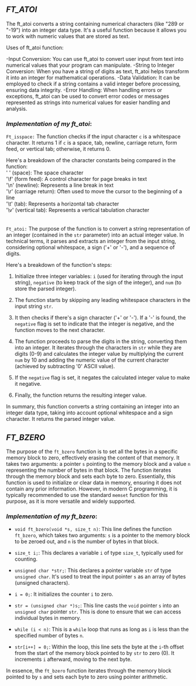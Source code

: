 ##  *FT_ATOI*

The ft_atoi converts a string containing numerical characters (like "289 or "-19") into an integer data
type. It's a useful function because it allows you to work with numeric values that are stored as text.

Uses of ft_atoi function:
   
-Input Conversion: You can use ft_atoi to convert user input from text into numerical values that your program can manipulate.
-String to Integer Conversion: When you have a string of digits as text, ft_atoi helps transform it into an integer for mathematical operations.
-Data Validation: It can be employed to check if a string contains a valid integer before processing, ensuring data integrity.
-Error Handling: When handling errors or exceptions, ft_atoi can be used to convert error codes or messages represented as strings into numerical values for easier handling and analysis.

### *Implementation of my ft_atoi*:
    

`Ft_isspace:` 
The function checks if the input character `c` is a whitespace character. It returns 1 if `c` is a space, 
tab, newline, carriage return, form feed, or vertical tab; otherwise, it returns 0.

Here's a breakdown of the character constants being compared in the function:<br>
' ' (space): The space character<br>
'\f' (form feed): A control character for page breaks in text<br>
'\n' (newline): Represents a line break in text<br>
'\r' (carriage return): Often used to move the cursor to the beginning of a line<br>
'\t' (tab): Represents a horizontal tab character<br>
'\v' (vertical tab): Represents a vertical tabulation character<br>
<br><br>
`Ft_atoi:`
The purpose of the function is to convert a string representation of an integer (contained in the `str` parameter) into an actual integer value.
In technical terms, it parses and extracts an integer from the input string, considering optional whitespace, a sign ('+' or '-'), and a sequence of digits.

Here's a breakdown of the function's steps:

1. Initialize three integer variables: `i` (used for iterating through the input string), `negative` (to keep track of the sign of the integer), and `num` (to store the parsed integer).

2. The function starts by skipping any leading whitespace characters in the input string `str`.

3. It then checks if there's a sign character ('+' or '-'). If a '-' is found, the `negative` flag is set to indicate that the integer is negative, and the function moves to the next character.

4. The function proceeds to parse the digits in the string, converting them into an integer. It iterates through the characters in `str` while they are digits (0-9) and calculates the integer value by multiplying the current `num` by 10 and adding the numeric value of the current character (achieved by subtracting '0' ASCII value).

5. If the `negative` flag is set, it negates the calculated integer value to make it negative.

6. Finally, the function returns the resulting integer value.

In summary, this function converts a string containing an integer into an integer data type, taking into account optional whitespace and a sign character. It returns the parsed integer value.

## *FT_BZERO*

The purpose of the `ft_bzero` function is to set all the bytes in a specific memory block to zero, effectively erasing the content of that memory. It takes two arguments: a pointer `s` pointing to the memory block and a value `n` representing the number of bytes in that block. The function iterates through the memory block and sets each byte to zero. Essentially, this function is used to initialize or clear data in memory, ensuring it does not contain any prior information. However, in modern C programming, it is typically recommended to use the standard `memset` function for this purpose, as it is more versatile and widely supported.

### *Implementation of my ft_bzero*:

- `void ft_bzero(void *s, size_t n)`: This line defines the function `ft_bzero`, which takes two arguments: `s` is a pointer to the memory block to be zeroed out, and `n` is the number of bytes in that block.

- `size_t i;`: This declares a variable `i` of type `size_t`, typically used for counting.

- `unsigned char *str;`: This declares a pointer variable `str` of type `unsigned char`. It's used to treat the input pointer `s` as an array of bytes (unsigned characters).

- `i = 0;`: It initializes the counter `i` to zero.

- `str = (unsigned char *)s;`: This line casts the `void` pointer `s` into an `unsigned char` pointer `str`. This is done to ensure that we can access individual bytes in memory.

- `while (i < n)`: This is a `while` loop that runs as long as `i` is less than the specified number of bytes `n`.

- `str[i++] = 0;`: Within the loop, this line sets the byte at the `i`-th offset from the start of the memory block pointed to by `str` to zero (0). It increments `i` afterward, moving to the next byte.

In essence, the `ft_bzero` function iterates through the memory block pointed to by `s` and sets each byte to zero using pointer arithmetic.
